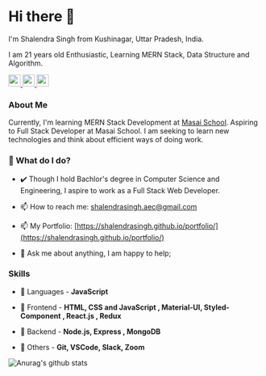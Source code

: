 # Hi there 👋

I'm Shalendra Singh from Kushinagar, Uttar Pradesh, India.

I am 21 years old Enthusiastic, Learning MERN Stack, Data Structure and Algorithm.

<!-- -->
<a href='https://www.linkedin.com/in/ershalendrasingh' target='_blank'>
<img src='https://cdn.jsdelivr.net/npm/simple-icons@v3.12.1/icons/linkedin.svg' width='24px' />
</a>
</a>
<a href='https://github.com/shalendrasingh' target='_blank'>
<img src='https://cdn.jsdelivr.net/npm/simple-icons@v3.12.1/icons/github.svg' width='24px' />
</a>
<a href='https://shalendrasingh-aec.medium.com/' target='_blank'>
<img src='https://cdn.jsdelivr.net/npm/simple-icons@v3.12.1/icons/medium.svg' width='24px' />
</a>

### About Me

Currently, I'm learning MERN Stack Development at [Masai School](https://www.masaischool.com/).
Aspiring to Full Stack Developer at Masai School. I am seeking to learn new technologies and think about efficient ways of doing work.

### 🌱 What do I do?

- ✔️ Though I hold Bachlor's degree in Computer Science and Engineering, I aspire to work as a Full Stack Web Developer.

<!-- - 🔭 I’m looking for job. -->

- 📫 How to reach me: shalendrasingh.aec@gmail.com
<!--  -->
- 📫 My Portfolio: [https://shalendrasingh.github.io/portfolio/](https://shalendrasingh.github.io/portfolio/)


<!-- https://shalendra-singh.netlify.app/ -->
<!--  -->
- 💬 Ask me about anything, I am happy to help;

### Skills

- 🚀 Languages - **JavaScript**
<!--  -->
- 🚀 Frontend - **HTML, CSS and JavaScript , Material-UI, Styled-Component , React.js , Redux**

- 🚀 Backend - **Node.js, Express , MongoDB**
<!-- - 🚀 Databases/Backend - **** -->
- 🚀 Others - **Git, VSCode, Slack, Zoom**

![Anurag's github stats](https://github-readme-stats.vercel.app/api?username=shalendrasingh)
